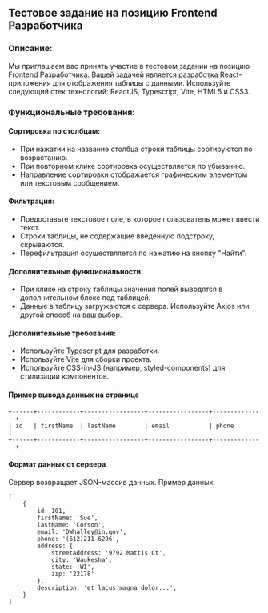 
## Тестовое задание на позицию Frontend Разработчика
### Описание:
Мы приглашаем вас принять участие в тестовом задании на позицию Frontend Разработчика. Вашей задачей является разработка React-приложения для отображения таблицы с данными. Используйте следующий стек технологий: ReactJS, Typescript, Vite, HTML5 и CSS3.

### Функциональные требования:
#### Сортировка по столбцам:
-  При нажатии на название столбца строки таблицы сортируются по возрастанию.
-  При повторном клике сортировка осуществляется по убыванию.
-  Направление сортировки отображается графическим элементом или текстовым сообщением.


#### Фильтрация:
-  Предоставьте текстовое поле, в которое пользователь может ввести текст.
-  Строки таблицы, не содержащие введенную подстроку, скрываются.
-  Перефильтрация осуществляется по нажатию на кнопку "Найти".


#### Дополнительные функциональности:
-  При клике на строку таблицы значения полей выводятся в дополнительном блоке под таблицей.
-  Данные в таблицу загружаются с сервера. Используйте Axios или другой способ на ваш выбор.

#### Дополнительные требования:
-  Используйте Typescript для разработки.
-  Используйте Vite для сборки проекта.
-  Используйте CSS-in-JS (например, styled-components) для стилизации компонентов.

#### Пример вывода данных на странице
	+------+------------+-----------------+-----------------+---------------+
	| id   | firstName  | lastName        | email           | phone         |
	+------+------------+-----------------+-----------------+---------------+

#### Формат данных от сервера
Сервер возвращает JSON-массив данных. Пример данных:
```
[
	{
		id: 101,
		firstName: 'Sue',
		lastName: 'Corson',
		email: 'DWhalley@in.gov',
		phone: '(612)211-6296',
		address: {
			streetAddress: '9792 Mattis Ct',
			city: 'Waukesha',
			state: 'WI',
			zip: '22178'
		},
		description: 'et lacus magna dolor...',
	}
]
```